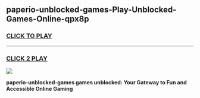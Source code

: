 
## paperio-unblocked-games-Play-Unblocked-Games-Online-qpx8p
<h3>
<a href="https://premium76.site?title=paperio-unblocked-games&ref=24A">CLICK TO PLAY</a></h3>
<hr>

<h3>
<a href="https://premium76.site?title=paperio-unblocked-games&ref=24A">CLICK 2 PLAY</a>
  
</h3>

<a href="https://premium76.site?title=paperio-unblocked-games&ref=24A"><img src="https://clearcache.store/games.png"></a>


**paperio-unblocked-games games unblocked: Your Gateway to Fun and Accessible Online Gaming**
